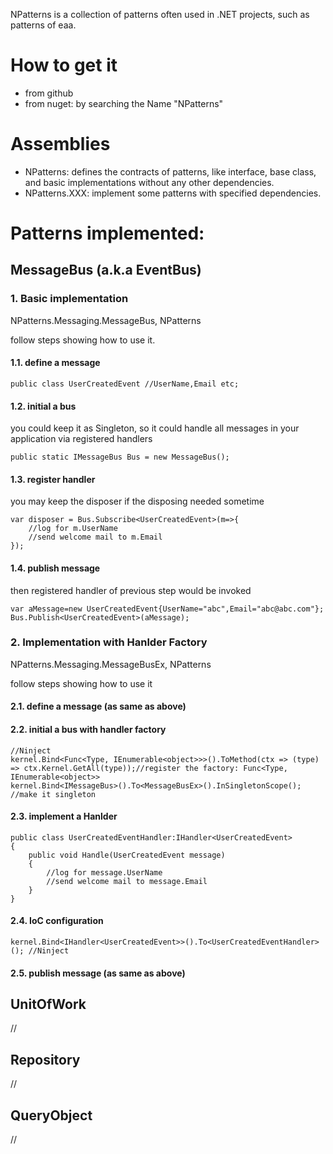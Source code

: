 NPatterns is a collection of patterns often used in .NET projects, such as patterns of eaa.

# How to get it
* from github
* from nuget: by searching the Name "NPatterns"

# Assemblies
* NPatterns: defines the contracts of patterns, like interface, base class, and basic implementations without any other dependencies.
* NPatterns.XXX: implement some patterns with specified dependencies.

# Patterns implemented:
## MessageBus (a.k.a EventBus)

### 1. Basic implementation
NPatterns.Messaging.MessageBus, NPatterns

follow steps showing how to use it.

#### 1.1. define a message
    public class UserCreatedEvent //UserName,Email etc;

#### 1.2. initial a bus
you could keep it as Singleton, so it could handle all messages in your application via registered handlers

    public static IMessageBus Bus = new MessageBus();

#### 1.3. register handler
you may keep the disposer if the disposing needed sometime

    var disposer = Bus.Subscribe<UserCreatedEvent>(m=>{
        //log for m.UserName
        //send welcome mail to m.Email
    });

#### 1.4. publish message
then registered handler of previous step would be invoked

    var aMessage=new UserCreatedEvent{UserName="abc",Email="abc@abc.com"};
    Bus.Publish<UserCreatedEvent>(aMessage);

### 2. Implementation with Hanlder Factory
NPatterns.Messaging.MessageBusEx, NPatterns

follow steps showing how to use it

#### 2.1. define a message (as same as above)

#### 2.2. initial a bus with handler factory
    //Ninject
    kernel.Bind<Func<Type, IEnumerable<object>>>().ToMethod(ctx => (type) => ctx.Kernel.GetAll(type));//register the factory: Func<Type, IEnumerable<object>>
    kernel.Bind<IMessageBus>().To<MessageBusEx>().InSingletonScope(); //make it singleton

#### 2.3. implement a Hanlder
    public class UserCreatedEventHandler:IHandler<UserCreatedEvent>
    {
        public void Handle(UserCreatedEvent message)
        {
            //log for message.UserName
            //send welcome mail to message.Email
        }
    }

#### 2.4. IoC configuration
    kernel.Bind<IHandler<UserCreatedEvent>>().To<UserCreatedEventHandler>(); //Ninject

#### 2.5. publish message (as same as above)

## UnitOfWork
//
## Repository
//
## QueryObject
//